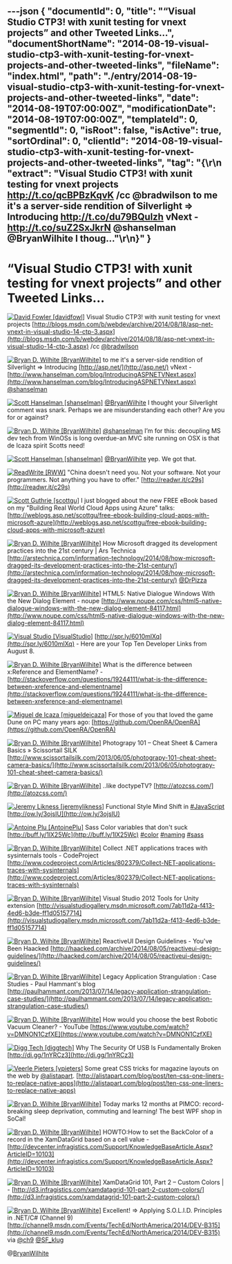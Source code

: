 ---json
{
  "documentId": 0,
  "title": "“Visual Studio CTP3! with xunit testing for vnext projects” and other Tweeted Links…",
  "documentShortName": "2014-08-19-visual-studio-ctp3-with-xunit-testing-for-vnext-projects-and-other-tweeted-links",
  "fileName": "index.html",
  "path": "./entry/2014-08-19-visual-studio-ctp3-with-xunit-testing-for-vnext-projects-and-other-tweeted-links",
  "date": "2014-08-19T07:00:00Z",
  "modificationDate": "2014-08-19T07:00:00Z",
  "templateId": 0,
  "segmentId": 0,
  "isRoot": false,
  "isActive": true,
  "sortOrdinal": 0,
  "clientId": "2014-08-19-visual-studio-ctp3-with-xunit-testing-for-vnext-projects-and-other-tweeted-links",
  "tag": "{\r\n  \"extract\": \"Visual Studio CTP3! with xunit testing for vnext projects <http://t.co/qcBPBzKqvK> /cc @bradwilson  to me it's a server-side rendition of Silverlight => Introducing <http://t.co/du79BQulzh> vNext - <http://t.co/suZ2SxJkrN> @shanselman  @BryanWilhite I thoug...\"\r\n}"
}
---

# “Visual Studio CTP3! with xunit testing for vnext projects” and other Tweeted Links…

[<img alt="David Fowler [davidfowl]" src="https://songhay.blob.core.windows.net/shared-social-twitter/davidfowl.png">](http://davidfowl.com/ "David Fowler [davidfowl]") <span>Visual Studio CTP3! with xunit testing for vnext projects [http://blogs.msdn.com/b/webdev/archive/2014/08/18/asp-net-vnext-in-visual-studio-14-ctp-3.aspx](http://blogs.msdn.com/b/webdev/archive/2014/08/18/asp-net-vnext-in-visual-studio-14-ctp-3.aspx) /cc [@bradwilson](http://twitter.com/bradwilson)</span>

[<img alt="Bryan D. Wilhite [BryanWilhite]" src="https://songhay.blob.core.windows.net/shared-social-twitter/BryanWilhite.jpeg">](http://songhayblog.azurewebsites.net/ "Bryan D. Wilhite [BryanWilhite]") <span>to me it's a server-side rendition of Silverlight => Introducing [http://asp.net/](http://asp.net/) vNext - [http://www.hanselman.com/blog/IntroducingASPNETVNext.aspx](http://www.hanselman.com/blog/IntroducingASPNETVNext.aspx) [@shanselman](http://twitter.com/shanselman)</span>

[<img alt="Scott Hanselman [shanselman]" src="https://songhay.blob.core.windows.net/shared-social-twitter/shanselman.jpeg">](http://hanselman.com/ "Scott Hanselman [shanselman]") <span>[@BryanWilhite](http://twitter.com/BryanWilhite) I thought your Silverlight comment was snark. Perhaps we are misunderstanding each other? Are you for or against?</span>

[<img alt="Bryan D. Wilhite [BryanWilhite]" src="https://songhay.blob.core.windows.net/shared-social-twitter/BryanWilhite.jpeg">](http://songhayblog.azurewebsites.net/ "Bryan D. Wilhite [BryanWilhite]") <span>[@shanselman](http://twitter.com/shanselman) I’m for this: decoupling MS dev tech from WinOSs is long overdue-an MVC site running on OSX is that de Icaza spirit Scotts need!</span>

[<img alt="Scott Hanselman [shanselman]" src="https://songhay.blob.core.windows.net/shared-social-twitter/shanselman.jpeg">](http://hanselman.com/ "Scott Hanselman [shanselman]") <span>[@BryanWilhite](http://twitter.com/BryanWilhite) yep. We got that.</span>

[<img alt="ReadWrite [RWW]" src="https://songhay.blob.core.windows.net/shared-social-twitter/RWW.jpeg">](http://www.readwrite.com/ "ReadWrite [RWW]") <span>"China doesn't need you. Not your software. Not your programmers. Not anything you have to offer." [http://readwr.it/c29s](http://readwr.it/c29s)</span>

[<img alt="Scott Guthrie [scottgu]" src="https://songhay.blob.core.windows.net/shared-social-twitter/scottgu.jpg">](http://weblogs.asp.net/scottgu "Scott Guthrie [scottgu]") <span>I just blogged about the new FREE eBook based on my "Building Real World Cloud Apps using Azure" talks: [http://weblogs.asp.net/scottgu/free-ebook-building-cloud-apps-with-microsoft-azure](http://weblogs.asp.net/scottgu/free-ebook-building-cloud-apps-with-microsoft-azure)</span>

[<img alt="Bryan D. Wilhite [BryanWilhite]" src="https://songhay.blob.core.windows.net/shared-social-twitter/BryanWilhite.jpeg">](http://songhayblog.azurewebsites.net/ "Bryan D. Wilhite [BryanWilhite]") <span>How Microsoft dragged its development practices into the 21st century | Ars Technica [http://arstechnica.com/information-technology/2014/08/how-microsoft-dragged-its-development-practices-into-the-21st-century/](http://arstechnica.com/information-technology/2014/08/how-microsoft-dragged-its-development-practices-into-the-21st-century/) [@DrPizza](http://twitter.com/DrPizza)</span>

[<img alt="Bryan D. Wilhite [BryanWilhite]" src="https://songhay.blob.core.windows.net/shared-social-twitter/BryanWilhite.jpeg">](http://songhayblog.azurewebsites.net/ "Bryan D. Wilhite [BryanWilhite]") <span>HTML5: Native Dialogue Windows With the New Dialog Element - noupe [http://www.noupe.com/css/html5-native-dialogue-windows-with-the-new-dialog-element-84117.html](http://www.noupe.com/css/html5-native-dialogue-windows-with-the-new-dialog-element-84117.html)</span>

[<img alt="Visual Studio [VisualStudio]" src="https://songhay.blob.core.windows.net/shared-social-twitter/VisualStudio.png">](http://www.visualstudio.com/ "Visual Studio [VisualStudio]") <span>[http://spr.ly/6010mlXq](http://spr.ly/6010mlXq) - Here are your Top Ten Developer Links from August 8.</span>

[<img alt="Bryan D. Wilhite [BryanWilhite]" src="https://songhay.blob.core.windows.net/shared-social-twitter/BryanWilhite.jpeg">](http://songhayblog.azurewebsites.net/ "Bryan D. Wilhite [BryanWilhite]") <span>What is the difference between x:Reference and ElementName? - [http://stackoverflow.com/questions/19244111/what-is-the-difference-between-xreference-and-elementname](http://stackoverflow.com/questions/19244111/what-is-the-difference-between-xreference-and-elementname)</span>

[<img alt="Miguel de Icaza [migueldeicaza]" src="https://songhay.blob.core.windows.net/shared-social-twitter/migueldeicaza.png">](http://tirania.org/blog "Miguel de Icaza [migueldeicaza]") <span>For those of you that loved the game Dune on PC many years ago: [https://github.com/OpenRA/OpenRA](https://github.com/OpenRA/OpenRA)</span>

[<img alt="Bryan D. Wilhite [BryanWilhite]" src="https://songhay.blob.core.windows.net/shared-social-twitter/BryanWilhite.jpeg">](http://songhayblog.azurewebsites.net/ "Bryan D. Wilhite [BryanWilhite]") <span>Photograpy 101 – Cheat Sheet & Camera Basics » Scissortail SILK [http://www.scissortailsilk.com/2013/06/05/photograpy-101-cheat-sheet-camera-basics/](http://www.scissortailsilk.com/2013/06/05/photograpy-101-cheat-sheet-camera-basics/)</span>

[<img alt="Bryan D. Wilhite [BryanWilhite]" src="https://songhay.blob.core.windows.net/shared-social-twitter/BryanWilhite.jpeg">](http://songhayblog.azurewebsites.net/ "Bryan D. Wilhite [BryanWilhite]") <span>..like doctypeTV? [http://atozcss.com/](http://atozcss.com/)</span>

[<img alt="Jeremy Likness [jeremylikness]" src="https://songhay.blob.core.windows.net/shared-social-twitter/jeremylikness.png">](http://csharperimage.jeremylikness.com/ "Jeremy Likness [jeremylikness]") <span>Functional Style Mind Shift in [#JavaScript](http://search.twitter.com/search?q=%23JavaScript) [http://ow.ly/3ojsIU](http://ow.ly/3ojsIU)</span>

[<img alt="Antoine Plu [AntoinePlu]" src="https://songhay.blob.core.windows.net/shared-social-twitter/AntoinePlu.jpeg">](http://www.linkedin.com/in/AntoinePlu "Antoine Plu [AntoinePlu]") <span>Sass Color variables that don't suck [http://buff.ly/1lX25Wc](http://buff.ly/1lX25Wc) [#color](http://search.twitter.com/search?q=%23color) [#naming](http://search.twitter.com/search?q=%23naming) [#sass](http://search.twitter.com/search?q=%23sass)</span>

[<img alt="Bryan D. Wilhite [BryanWilhite]" src="https://songhay.blob.core.windows.net/shared-social-twitter/BryanWilhite.jpeg">](http://songhayblog.azurewebsites.net/ "Bryan D. Wilhite [BryanWilhite]") <span>Collect .NET applications traces with sysinternals tools - CodeProject [http://www.codeproject.com/Articles/802379/Collect-NET-applications-traces-with-sysinternals](http://www.codeproject.com/Articles/802379/Collect-NET-applications-traces-with-sysinternals)</span>

[<img alt="Bryan D. Wilhite [BryanWilhite]" src="https://songhay.blob.core.windows.net/shared-social-twitter/BryanWilhite.jpeg">](http://songhayblog.azurewebsites.net/ "Bryan D. Wilhite [BryanWilhite]") <span>Visual Studio 2012 Tools for Unity extension [http://visualstudiogallery.msdn.microsoft.com/7ab11d2a-f413-4ed6-b3de-ff1d05157714](http://visualstudiogallery.msdn.microsoft.com/7ab11d2a-f413-4ed6-b3de-ff1d05157714)</span>

[<img alt="Bryan D. Wilhite [BryanWilhite]" src="https://songhay.blob.core.windows.net/shared-social-twitter/BryanWilhite.jpeg">](http://songhayblog.azurewebsites.net/ "Bryan D. Wilhite [BryanWilhite]") <span>ReactiveUI Design Guidelines - You've Been Haacked [http://haacked.com/archive/2014/08/05/reactiveui-design-guidelines/](http://haacked.com/archive/2014/08/05/reactiveui-design-guidelines/)</span>

[<img alt="Bryan D. Wilhite [BryanWilhite]" src="https://songhay.blob.core.windows.net/shared-social-twitter/BryanWilhite.jpeg">](http://songhayblog.azurewebsites.net/ "Bryan D. Wilhite [BryanWilhite]") <span>Legacy Application Strangulation : Case Studies - Paul Hammant's blog [http://paulhammant.com/2013/07/14/legacy-application-strangulation-case-studies/](http://paulhammant.com/2013/07/14/legacy-application-strangulation-case-studies/)</span>

[<img alt="Bryan D. Wilhite [BryanWilhite]" src="https://songhay.blob.core.windows.net/shared-social-twitter/BryanWilhite.jpeg">](http://songhayblog.azurewebsites.net/ "Bryan D. Wilhite [BryanWilhite]") <span>How would you choose the best Robotic Vacuum Cleaner? - YouTube [https://www.youtube.com/watch?v=DMNON1CzfXE](https://www.youtube.com/watch?v=DMNON1CzfXE)</span>

[<img alt="Digg Tech [diggtech]" src="https://songhay.blob.core.windows.net/shared-social-twitter/diggtech.jpeg">](http://digg.com/tag/technology "Digg Tech [diggtech]") <span>Why The Security Of USB Is Fundamentally Broken [http://di.gg/1nYRCz3](http://di.gg/1nYRCz3)</span>

[<img alt="Veerle Pieters [vpieters]" src="https://songhay.blob.core.windows.net/shared-social-twitter/vpieters.png">](http://veerle.duoh.com/ "Veerle Pieters [vpieters]") <span>Some great CSS tricks for magazine layouts on the web by [@alistapart](http://twitter.com/alistapart). [http://alistapart.com/blog/post/ten-css-one-liners-to-replace-native-apps](http://alistapart.com/blog/post/ten-css-one-liners-to-replace-native-apps)</span>

[<img alt="Bryan D. Wilhite [BryanWilhite]" src="https://songhay.blob.core.windows.net/shared-social-twitter/BryanWilhite.jpeg">](http://songhayblog.azurewebsites.net/ "Bryan D. Wilhite [BryanWilhite]") <span>Today marks 12 months at PIMCO: record-breaking sleep deprivation, commuting and learning! The best WPF shop in SoCal!</span>

[<img alt="Bryan D. Wilhite [BryanWilhite]" src="https://songhay.blob.core.windows.net/shared-social-twitter/BryanWilhite.jpeg">](http://songhayblog.azurewebsites.net/ "Bryan D. Wilhite [BryanWilhite]") <span>HOWTO:How to set the BackColor of a record in the XamDataGrid based on a cell value - [http://devcenter.infragistics.com/Support/KnowledgeBaseArticle.Aspx?ArticleID=10103](http://devcenter.infragistics.com/Support/KnowledgeBaseArticle.Aspx?ArticleID=10103)</span>

[<img alt="Bryan D. Wilhite [BryanWilhite]" src="https://songhay.blob.core.windows.net/shared-social-twitter/BryanWilhite.jpeg">](http://songhayblog.azurewebsites.net/ "Bryan D. Wilhite [BryanWilhite]") <span>XamDataGrid 101, Part 2 – Custom Colors | - [http://d3.infragistics.com/xamdatagrid-101-part-2-custom-colors/](http://d3.infragistics.com/xamdatagrid-101-part-2-custom-colors/)</span>

[<img alt="Bryan D. Wilhite [BryanWilhite]" src="https://songhay.blob.core.windows.net/shared-social-twitter/BryanWilhite.jpeg">](http://songhayblog.azurewebsites.net/ "Bryan D. Wilhite [BryanWilhite]") <span>Excellent! => Applying S.O.L.I.D. Principles in .NET/C# (Channel 9) [http://channel9.msdn.com/Events/TechEd/NorthAmerica/2014/DEV-B315](http://channel9.msdn.com/Events/TechEd/NorthAmerica/2014/DEV-B315) via [@ch9](http://twitter.com/ch9) [@SF_klug](http://twitter.com/SF_klug)</span>

@[BryanWilhite](https://twitter.com/BryanWilhite)
